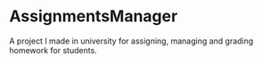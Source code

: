 # AssignmentsManager
A project I made in university for assigning, managing and grading homework for students.
